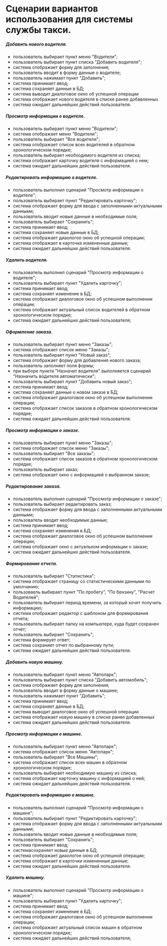 ﻿# Сценарии вариантов использования для системы службы такси.

##### Добавить нового водителя.
  - пользователь выбирает пункт меню "Водители";
  - пользователь выбирает пункт списка "Добавить водителя";
  - система отображает форму для заполнения;
  - пользователь вводит в форму данные о водителе;
  - пользователь нажимает пункт "Добавить";
  - система принимает ввод;
  - система сохраняет данные в БД;
  - система выводит диалоговое окно об успешной операции
  - система отображает нового водителя в списке ранее добавленных
  - система ожидает дальнейших действий пользователя.

##### Просмотр информации о водителе.
  - пользователь выбирает пункт меню "Водители";
  - система отображает меню "Водители";
  - пользователь выбирает "Все водители";
  - система отображает список всех водителей в обратном хронологическом порядке;
  - пользователь выбирает необходимого водителя из списка;
  - система отображает карточку водителя с информацией о нем;
  - система ожидает дальнейших действий пользователя.

##### Редактировать информацию о водителе.
  - пользователь выполнил сценарий "Просмотр информации о водителе";
  - пользователь выбирает пункт "Редиктировать карточку";
  - система отображает форму для ввода с заполненными актуальными данными;
  - пользователь вводит новые данные в необходимые поля;
  - пользователь выбирает "Сохранить";
  - система принимает ввод;
  - система сохраняет новые данные в БД;
  - система отображает диаологое окно об успешной операции;
  - система отображает в карточке измененные данные;
  - система ожидает дальнейших действий пользователя.

##### Удалить водителя.
  - пользователь выполнил сценарий "Просмотр информации о водителе";
  - пользователь выбирает пункт "Удалить карточку";
  - система принимает ввод;
  - система сохраняет изменение в БД;
  - система отображает диалоговое окно об успешном выполнении операции;
  - система отображает актуальный список водителей в обратном хронологическом порядке;
  - система ожидает дальнейших действий пользователя;

##### Оформление заказа.
  - пользователь выбирает пункт меню "Заказы";
  - система отображает список меню "Заказы";
  - пользователь выбирает пункт "Новый заказ";
  - система отображает форму для добавления нового заказа;
  - пользователь заполняет поля формы;
  - при выборе пункта "Назначит водителя" 
    выполняется сценарий "Назначить водителя автоматически";
  - пользователь выбирает пункт "Добавить новый заказ";
  - система принимает ввод;
  - система сохраняет данные о новом заказе в БД;
  - система отображает диалоговое окно об успешном выполнении операции;
  - система отображает список заказов в обратном хронологическом порядке;
  - система ожидает дальнейших действий пользователя.

##### Просмотр информации о заказе.
  - пользователь выбирает пункт меню "Заказы";
  - система отображает список меню "Заказы";
  - пользователь выбирает "Все заказы";
  - система отображает список заказов в обратном хронологическом порядке;
  - пользователь выбирает заказ;
  - система отображает окно с информацией о выбранном заказе;

##### Редактирование заказа.
  - пользователь выполнил сценарий "Просмотр информации о заказе";
  - пользователь выбирает редактировать заказ;
  - система отображает форму для ввода с заполненными актуальными данными;
  - пользователь вводит необходимые данные;
  - система принимает ввод;
  - система сохраняет изменения в БД;
  - система отображает диалоговое окно об успешном выполнении операции;
  - система отображает окно с актуальном информации о заказе;
  - система ожидает дальнейших действий пользователя.

##### Формирование отчета.
  - пользователь выбирает "Статистика";
  - система отображает страницу со статистическими данными по умолчанию;
  - пользоваель выбирает пункт "По пробегу", "По бензину", "Расчет Водителей";
  - пользователь выбирает период времени, за который хочет получить информацию;
  - система отображает редактор с шаблоном для формирования отчета;
  - пользователь выбирает папку на компьютере, куда будет сохранен отчет;
  - пользователь выбирает "Сохранить";
  - система формирует ответ;
  - система сохраняет отчет по выбранному пути;
  - система ожидает дальнейших действий пользователя.

##### Добавить новую машину.
  - пользователь выбирает пункт меню "Автопарк";
  - пользователь выбирает пункт списка "Добавить автомобиль";
  - система отображает форму для заполнения;
  - пользователь вводит в форму данные о машине;
  - пользователь нажимает пункт "Добавить";
  - система принимает ввод;
  - система сохраняет данные в БД;
  - система выводит диалоговое окно об успешной операции
  - система отображает новую машину в списке ранее добавленных
  - система ожидает дальнейших действий пользователя.

##### Просмотр информации о машине.
  - пользователь выбирает пункт меню "Автопарк";
  - система отображает список меню "Автопарк";
  - пользователь выбирает "Все Машины";
  - система отображает список всех машин в обратном хронологическом порядке;
  - пользователь выбирает необходимую машину из списка;
  - система отображает карточку машину с информацией о ней;
  - система ожидает дальнейших действий пользователя.

##### Редактировать информацию о машине.
  - пользователь выполнил сценарий "Просмотр информации о машине";
  - пользователь выбирает пункт "Редиктировать карточку";
  - система отображает форму для ввода с заполненными актуальными данными;
  - пользователь вводит новые данные в необходимые поля;
  - пользователь выбирает "Сохранить";
  - система принимает ввод;
  - системасохраняет новые данные в БД;
  - система отображает диаологое окно об успешной операции;
  - система отображает в карточки измененные данные;
  - система ожидает дальнейших действий пользователя.

##### Удалить машину.
  - пользователь выполнил сценарий "Просмотр информации о машине";
  - пользователь выбирает пункт "Удалить карточку";
  - система принимает ввод;
  - система сохраняет изменение в БД;
  - система отображает диалоговое окно об успешном выполнении операции;
  - система отображает актуальный список машин в обратном хронологическом порядке;
  - система ожидает дальнейших действий пользователя;